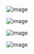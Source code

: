 ![image](https://github.com/DeepanRaju-exe/Hacker_Rank_SQL_Solutions/assets/68472546/548a5a41-c90e-48a8-bae6-861cbcc5433d)

![image](https://github.com/DeepanRaju-exe/Hacker_Rank_SQL_Solutions/assets/68472546/049e6d73-ebff-46f5-bf71-51dfd1f80749)

![image](https://github.com/DeepanRaju-exe/Hacker_Rank_SQL_Solutions/assets/68472546/84c8e795-63fb-4450-a00f-624d14ca4dd1)

![image](https://github.com/DeepanRaju-exe/Hacker_Rank_SQL_Solutions/assets/68472546/2a2ecbdd-d2f1-4808-982e-d7d266d71c57)



